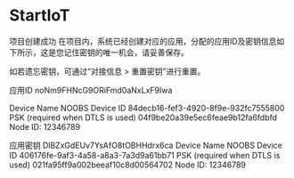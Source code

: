 # StartIoT
项目创建成功
在项目内，系统已经创建对应的应用，分配的应用ID及密钥信息如下所示，这是您记住密钥的唯一机会，请妥善保存。

如若遗忘密钥，可通过“对接信息 > 重置密钥”进行重置。

应用ID
noNm9FHNcG9ORiFmd0aNxLxF9Iwa

Device Name
NOOBS
Device ID
84decb16-fef3-4920-8f9e-932fc7555800
PSK (required when DTLS is used)
04f9be20a39e5ec6feae9b12fa6fdbfd
Node ID: 12346789

应用密钥
DlBZxGdEUv7YsAfO8tOBHHdrx6ca
Device Name
NOOBS
Device ID
406176fe-9af3-4a58-a8a3-7a3d9a61bb71
PSK (required when DTLS is used)
021fa95ff9a002beeaf10c8d00564702
Node ID: 12346789
